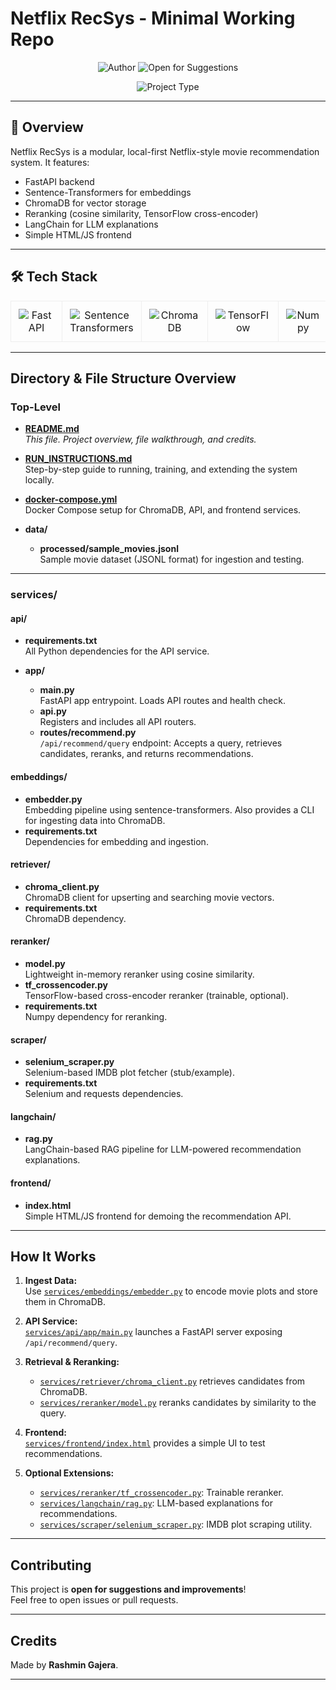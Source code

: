 # Netflix RecSys - Minimal Working Repo

<p align="center">
  <img src="https://img.shields.io/badge/Author-Rashmin%20Gajera-blue" alt="Author" />
  <img src="https://img.shields.io/badge/Open%20for%20Suggestions-Yes-brightgreen" alt="Open for Suggestions" />
</p>

<p align="center">
  <img src="https://img.shields.io/badge/Project-Type-Recommendation%20System-red" alt="Project Type" />
</p>

---

## 🚀 Overview

Netflix RecSys is a modular, local-first Netflix-style movie recommendation system. It features:

- FastAPI backend
- Sentence-Transformers for embeddings
- ChromaDB for vector storage
- Reranking (cosine similarity, TensorFlow cross-encoder)
- LangChain for LLM explanations
- Simple HTML/JS frontend

---

## 🛠️ Tech Stack

<div align="center">
  <table>
    <tr>
      <td align="center" style="border-radius: 12px; border: 1px solid #eee; padding: 12px; margin: 6px;">
        <img src="https://img.shields.io/badge/FastAPI-005571?logo=fastapi&logoColor=white" alt="FastAPI" />
      </td>
      <td align="center" style="border-radius: 12px; border: 1px solid #eee; padding: 12px; margin: 6px;">
        <img src="https://img.shields.io/badge/Sentence%20Transformers-4B8BBE?logo=python&logoColor=white" alt="Sentence Transformers" />
      </td>
      <td align="center" style="border-radius: 12px; border: 1px solid #eee; padding: 12px; margin: 6px;">
        <img src="https://img.shields.io/badge/ChromaDB-13EF7C?logo=databricks&logoColor=white" alt="ChromaDB" />
      </td>
      <td align="center" style="border-radius: 12px; border: 1px solid #eee; padding: 12px; margin: 6px;">
        <img src="https://img.shields.io/badge/TensorFlow-FF6F00?logo=tensorflow&logoColor=white" alt="TensorFlow" />
      </td>
      <td align="center" style="border-radius: 12px; border: 1px solid #eee; padding: 12px; margin: 6px;">
        <img src="https://img.shields.io/badge/Numpy-013243?logo=numpy&logoColor=white" alt="Numpy" />
      </td>
      <td align="center" style="border-radius: 12px; border: 1px solid #eee; padding: 12px; margin: 6px;">
        <img src="https://img.shields.io/badge/Selenium-43B02A?logo=selenium&logoColor=white" alt="Selenium" />
      </td>
      <td align="center" style="border-radius: 12px; border: 1px solid #eee; padding: 12px; margin: 6px;">
        <img src="https://img.shields.io/badge/LangChain-000000?logo=python&logoColor=white" alt="LangChain" />
      </td>
    </tr>
  </table>
</div>

---

## Directory & File Structure Overview

### Top-Level

- **[README.md](README.md)**  
  _This file. Project overview, file walkthrough, and credits._

- **[RUN_INSTRUCTIONS.md](RUN_INSTRUCTIONS.md)**  
  Step-by-step guide to running, training, and extending the system locally.

- **[docker-compose.yml](docker-compose.yml)**  
  Docker Compose setup for ChromaDB, API, and frontend services.

- **data/**  
  - **processed/sample_movies.jsonl**  
    Sample movie dataset (JSONL format) for ingestion and testing.

---

### services/

#### api/

- **requirements.txt**  
  All Python dependencies for the API service.

- **app/**  
  - **main.py**  
    FastAPI app entrypoint. Loads API routes and health check.
  - **api.py**  
    Registers and includes all API routers.
  - **routes/recommend.py**  
    `/api/recommend/query` endpoint: Accepts a query, retrieves candidates, reranks, and returns recommendations.

#### embeddings/

- **embedder.py**  
  Embedding pipeline using sentence-transformers. Also provides a CLI for ingesting data into ChromaDB.
- **requirements.txt**  
  Dependencies for embedding and ingestion.

#### retriever/

- **chroma_client.py**  
  ChromaDB client for upserting and searching movie vectors.
- **requirements.txt**  
  ChromaDB dependency.

#### reranker/

- **model.py**  
  Lightweight in-memory reranker using cosine similarity.
- **tf_crossencoder.py**  
  TensorFlow-based cross-encoder reranker (trainable, optional).
- **requirements.txt**  
  Numpy dependency for reranking.

#### scraper/

- **selenium_scraper.py**  
  Selenium-based IMDB plot fetcher (stub/example).
- **requirements.txt**  
  Selenium and requests dependencies.

#### langchain/

- **rag.py**  
  LangChain-based RAG pipeline for LLM-powered recommendation explanations.

#### frontend/

- **index.html**  
  Simple HTML/JS frontend for demoing the recommendation API.

---

## How It Works

1. **Ingest Data:**  
   Use [`services/embeddings/embedder.py`](services/embeddings/embedder.py) to encode movie plots and store them in ChromaDB.

2. **API Service:**  
   [`services/api/app/main.py`](services/api/app/main.py) launches a FastAPI server exposing `/api/recommend/query`.

3. **Retrieval & Reranking:**  
   - [`services/retriever/chroma_client.py`](services/retriever/chroma_client.py) retrieves candidates from ChromaDB.
   - [`services/reranker/model.py`](services/reranker/model.py) reranks candidates by similarity to the query.

4. **Frontend:**  
   [`services/frontend/index.html`](services/frontend/index.html) provides a simple UI to test recommendations.

5. **Optional Extensions:**  
   - [`services/reranker/tf_crossencoder.py`](services/reranker/tf_crossencoder.py): Trainable reranker.
   - [`services/langchain/rag.py`](services/langchain/rag.py): LLM-based explanations for recommendations.
   - [`services/scraper/selenium_scraper.py`](services/scraper/selenium_scraper.py): IMDB plot scraping utility.

---

## Contributing

This project is **open for suggestions and improvements**!  
Feel free to open issues or pull requests.

---

## Credits

Made by **Rashmin Gajera**.

---